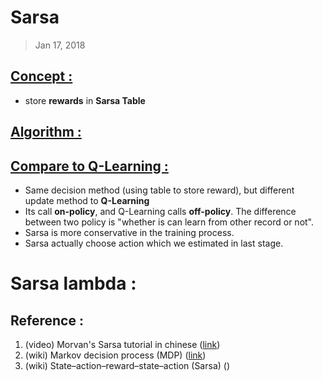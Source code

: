 # Sarsa
> Jan 17, 2018

## [Concept :](#)
- store **rewards** in **Sarsa Table**


## [Algorithm :](#)


## [Compare to Q-Learning :](#)
- Same decision method (using table to store reward), but different update method to **Q-Learning**
- Its call **on-policy**, and Q-Learning calls **off-policy**. The difference between two policy is "whether is can learn from other record or not". 
- Sarsa is more conservative in the training process.
- Sarsa actually choose action which we estimated in last stage.

# Sarsa lambda :


## Reference :
1. (video) Morvan's Sarsa tutorial in chinese ([link](https://morvanzhou.github.io/tutorials/machine-learning/reinforcement-learning/2-2-tabular-q1/))
2. (wiki) Markov decision process (MDP) ([link](https://en.wikipedia.org/wiki/Markov_decision_process))
3. (wiki) State–action–reward–state–action (Sarsa) ()